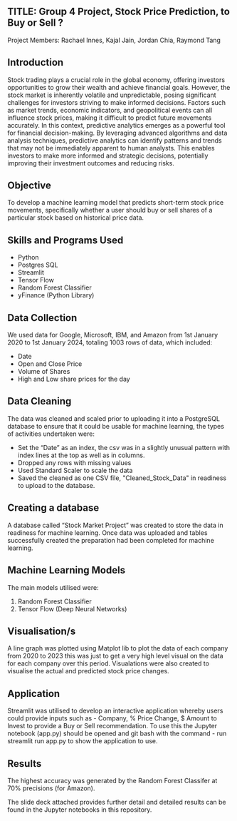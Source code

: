 

## TITLE: Group 4 Project, Stock Price Prediction, to Buy or Sell ?
Project Members: Rachael Innes, Kajal Jain, Jordan Chia, Raymond Tang

## Introduction
Stock trading plays a crucial role in the global economy, offering investors opportunities to grow their wealth and achieve financial goals. However, the stock market is inherently volatile and unpredictable, posing significant challenges for investors striving to make informed decisions. Factors such as market trends, economic indicators, and geopolitical events can all influence stock prices, making it difficult to predict future movements accurately.
In this context, predictive analytics emerges as a powerful tool for financial decision-making. By leveraging advanced algorithms and data analysis techniques, predictive analytics can identify patterns and trends that may not be immediately apparent to human analysts. This enables investors to make more informed and strategic decisions, potentially improving their investment outcomes and reducing risks.

## Objective
To develop a machine learning model that predicts short-term stock price movements, specifically whether a user should buy or sell shares of a particular stock based on historical price data.

## Skills and Programs Used
- Python
- Postgres SQL
- Streamlit
- Tensor Flow
- Random Forest Classifier
- yFinance (Python Library)


## Data Collection
We used data for Google, Microsoft, IBM, and Amazon from 1st January 2020 to 1st January 2024, totaling 1003 rows of data, which included:

- Date
- Open and Close Price
- Volume of Shares
- High and Low share prices for the day


## Data Cleaning
The data was cleaned and scaled prior to uploading it into a PostgreSQL database to ensure that it could be usable for machine learning, the types of activities undertaken were:

- Set the “Date” as an index, the csv was in a slightly unusual pattern with index lines at the top as well as in columns.
- Dropped any rows with missing values
- Used Standard Scaler to scale the data
- Saved the cleaned as one CSV file, "Cleaned_Stock_Data" in readiness to upload to the database.

## Creating a database
A database called “Stock Market Project” was created to store the data in readiness for machine learning. Once data was uploaded and tables successfully created the preparation had been completed for machine learning.

## Machine Learning Models
The main models utilised were:
1. Random Forest Classifier
2. Tensor Flow (Deep Neural Networks)

## Visualisation/s
A line graph was plotted using Matplot lib to plot the data of each company from 2020 to 2023 this was just to get a very high level visual on the data for each company over this period. Visualations were also created to visualise the actual and predicted stock price changes.

## Application
Streamlit was utilised to develop an interactive application whereby users could provide inputs such as - Company, % Price Change, $ Amount to Invest to provide a Buy or Sell recommendation. To use this the Jupyter notebook (app.py) should be opened and git bash with the command - run streamlit run app.py to show the application to use. 

## Results
The highest accuracy was generated by the Random Forest Classifer at 70% precisions (for Amazon).

The slide deck attached provides further detail and detailed results can be found in the Jupyter notebooks in this repository. 





 
